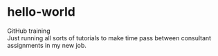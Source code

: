 # hello-world
GitHub training
<br/>
Just running all sorts of tutorials to make time pass
between consultant assignments in my new job.
